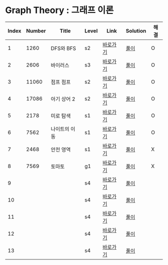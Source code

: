 # Graph Theory : 그래프 이론

| Index | Number | Title            | Level | Link                                              | Solution                                                                            | 해결 |
| ----- | ------ | ---------------- | ----- | ------------------------------------------------- | ----------------------------------------------------------------------------------- | ---- |
| 1     | 1260   | DFS와 BFS             | s2    | [바로가기](https://www.acmicpc.net/problem/1260)  | [풀이](https://github.com/sgn07124/Algorithm/blob/main/Graph%20Theory/1260.md)  | O |
| 2     | 2606   | 바이러스             | s3    | [바로가기](https://www.acmicpc.net/problem/2606)  | [풀이](https://github.com/sgn07124/Algorithm/blob/main/Graph%20Theory/2606.md)  | O |
| 3     | 11060   | 점프 점프             | s2    | [바로가기](https://www.acmicpc.net/problem/11060)  | [풀이](https://github.com/sgn07124/Algorithm/blob/main/Graph%20Theory/11060.md)  | O |
| 4     | 17086   | 아기 상어 2             | s2    | [바로가기](https://www.acmicpc.net/problem/17086)  | [풀이](https://github.com/sgn07124/Algorithm/blob/main/Graph%20Theory/17086.md)  | O |
| 5     | 2178   | 미로 탐색             | s1    | [바로가기](https://www.acmicpc.net/problem/2178)  | [풀이](https://github.com/sgn07124/Algorithm/blob/main/Graph%20Theory/2178.md)  | O  |
| 6     | 7562   | 나이트의 이동             | s1    | [바로가기](https://www.acmicpc.net/problem/7562)  | [풀이](https://github.com/sgn07124/Algorithm/blob/main/Graph%20Theory/2178.md)  | O  |   
| 7     | 2468   | 안전 영역             | s1    | [바로가기](https://www.acmicpc.net/problem/2468)  | [풀이](https://github.com/sgn07124/Algorithm/blob/main/Graph%20Theory/2468.md)  | X  |   
| 8     | 7569   | 토마토             | g1    | [바로가기](https://www.acmicpc.net/problem/7569)  | [풀이](https://github.com/sgn07124/Algorithm/blob/main/Graph%20Theory/7569.md)  | X  |   
| 9     |    |              | s4    | [바로가기]()  | [풀이]()  |   |   
| 10     |    |              | s4    | [바로가기]()  | [풀이]()  |   |   
| 11    |    |              | s4    | [바로가기]()  | [풀이]()  |   |   
| 12    |    |              | s4    | [바로가기]()  | [풀이]()  |   |   
| 13    |    |              | s4    | [바로가기]()  | [풀이]()  |   |   


